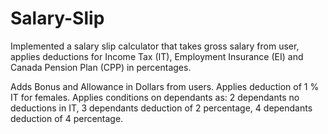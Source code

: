 # Salary-Slip

Implemented a salary slip calculator that takes gross salary from user, applies deductions for Income Tax (IT), Employment Insurance (EI) and Canada Pension Plan (CPP) in percentages.

Adds Bonus and Allowance in Dollars from users.
Applies deduction of 1 % IT for females.
Applies conditions on dependants as:
2 dependants no deductions in IT, 
3 dependants deduction of 2 percentage,
4 dependants deduction of 4 percentage.
